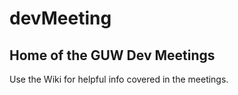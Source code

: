 # devMeeting

## Home of the GUW Dev Meetings
Use the Wiki for helpful info covered in the meetings.